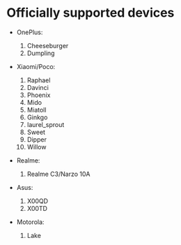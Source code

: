 # Officially supported devices

* OnePlus:
    1. Cheeseburger
    2. Dumpling

* Xiaomi/Poco:
    1. Raphael
    2. Davinci
    3. Phoenix
    4. Mido
    5. Miatoll
    6. Ginkgo
    7. laurel_sprout
    8. Sweet
    9. Dipper
    10. Willow

* Realme:
    1. Realme C3/Narzo 10A

* Asus:
    1. X00QD
    2. X00TD

* Motorola:
    1. Lake

